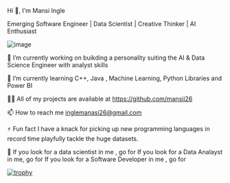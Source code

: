 


Hi 👋, I'm Mansi Ingle

<!--
**mansii26/mansii26** is a ✨ _special_ ✨ repository because its `README.md` (this file) appears on your GitHub profile.

Here are some ideas to get you started:

- 🔭 I’m currently working on ...
- 🌱 I’m currently learning ...
- 👯 I’m looking to collaborate on ...
- 🤔 I’m looking for help with ...
- 💬 Ask me about ...
- 📫 How to reach me: ...
- 😄 Pronouns: ...
- ⚡ Fun fact: ...
-->

Emerging Software Engineer | Data Scientist  | Creative Thinker | AI Enthusiast

![image](https://github.com/user-attachments/assets/42cb01fa-741b-489a-8d63-30cce3abf712)



🔭 I’m currently working on buikding a personality suiting the AI & Data Science Engineer with analyst skills

🌱 I’m currently learning C++, Java , Machine Learning, Python Libraries and Power BI

👨‍💻 All of my projects are available at  https://github.com/mansii26

📫 How to reach me inglemanasi26@gmail.com

⚡ Fun fact I have a knack for picking up new programming languages in record time playfully tackle the huge datasets.

🤔 If you look for a data scientist in me , go for
    If you look for a Data Analayst in me, go for 
    If you look for a Software Developer in me , go for



[![trophy](https://github-profile-trophy.vercel.app/?username=ryo-ma)](https://github.com/ryo-ma/github-profile-trophy)



